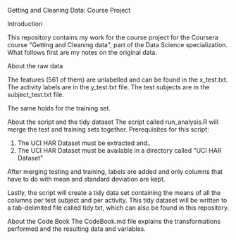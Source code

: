 Getting and Cleaning Data: Course Project
 
Introduction
 
This repository contains my work for the course project for the Coursera course "Getting and Cleaning data", part of the Data Science specialization.
What follows first are my notes on the original data.

About the raw data
 
The features (561 of them) are unlabelled and can be found in the x_test.txt. 
The activity labels are in the y_test.txt file.
The test subjects are in the subject_test.txt file.

The same holds for the training set.

About the script and the tidy dataset
The script called run_analysis.R  will merge the test and training sets together.
Prerequisites for this script:

1. The UCI HAR Dataset must be extracted and..
2. The UCI HAR Dataset must be available in a directory called "UCI HAR Dataset"

After merging testing and training, labels are added and only columns that have to do with mean and standard deviation are kept.

Lastly, the script will create a tidy data set containing the means of all the columns per test subject and per activity. This tidy dataset will be written to a tab-delimited file called tidy.txt, which can also be found in this repository.

About the Code Book
 The CodeBook.md file explains the transformations performed and the resulting data and variables.
